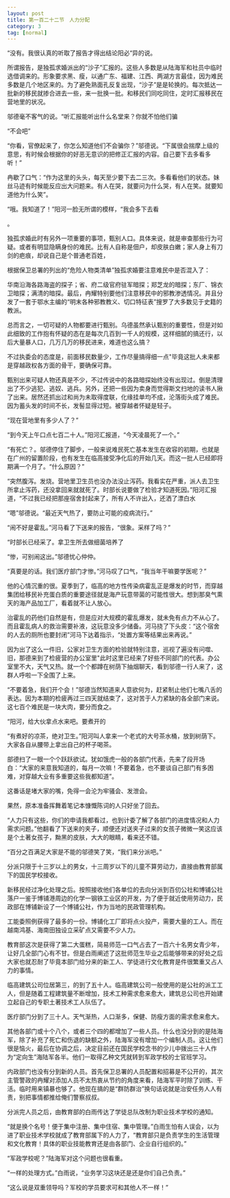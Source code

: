 ```yaml
---
layout: post
title: 第一百二十二节　人力分配
category: 3
tag: [normal]
---
```


“没有。我很认真的听取了报告才得出结论阳必“异的说。

所谓报告，是独孤求婚派出的“沙子”汇报的。这些人多数是从陆海军和社员中临时选借调来的。形象要求黑、瘦，以通广东、福建、江西、两湖方言最佳，因为难民多数是几个地区来的。为了避免熟面孔反复出现，“沙子”是是轮换的。每次抵达一批新的移民就掺合进去一些，来一批换一批。和移民们同吃同住，定时汇报移民在营地里的状况。

邬德毫不客气的说。“听汇报能听出什么名堂来？你就不怕他们骗

“不会吧”

“你看，官僚起来了，你怎么知道他们不会骗你？”邬德说。“下属很会揣摩上级的意思，有时候会根据你的好恶无意识的把修正汇报的内容。自己要下去多看多听！”

冉歇了口气：“作为这里的头头，每天至少要下去二三次。多看看他们的状态。妹丝马迹有时候能反应出大问题来。有人在哭，就要问为什么哭，有人在笑。就要知道他为什么笑”。

“哦。我知道了！”阳河一脸无所谓的模样，“我会多下去看

。

独孤求婚此时有另外一项重要的事项，甄别人口。具体来说，就是审查那些行为可疑。或者有明显隐瞒身份的难民。比有人自称是佃户，却皮肤白嫩；家人身上有刀剑的疤痕，却说自己是个普通老百姓，

根据保卫总署的列出的“危险人物类清单”独孤求婚要注意难民中是否混入了：

华南沿海各路海盗的探子；省、府二级官府驻军暗探；郑芝龙的暗探；东厂、锦衣卫暗探；满清的暗探。最后，冉耀特别要他们注意移民中的邪教渗透情况。并且分发了一套于鄂水主编的“明末各种邪教教义、切口特征表”搜罗了大多数见于史籍的教派。

总而言之，一切可疑的人物都要进行甄别。乌德虽然承认甄别的重要性，但是对如此细致的工作抱有怀疑的态在是每次几百到一千人的规模，这样细腻的搞还行，以后大量暴人口，几万几万的移民进来，难道也这么搞？

不过执委会的态度是，前面移民数量少，工作尽量搞得细一点"毕竟这批人未来都是穿越政权各方面的骨干，要确保可靠。

甄别出来可疑人物还真是不少，不过传说中的各路暗探始终没有出现过。倒是清理出了不少逃犯、逃奴、逃兵。另外，还把一些因为卖身而觉得斯文扫地的读书人揪了出来。居然还抓出过和尚为未取得度联，化缘挂单均不成，沦落街头成了难民。因为蓄头发的时间不长，发髻显得过短。被穿越者怀疑是轻子。

“现在营地里有多少人了？”

“到今天上午口点七百二十人。”阳河汇报道，“今天凌晨死了一个。”

“有死亡？。邬德停住了脚步，一般来说难民死亡基本发生在收容的初期，也就是在广州的留置阶段，也有发生在临高接受净化后的开始几天。而这一批人已经即将期满一个月了。“什么原因？”

“突然腹泻。发烧。营地里卫生员也没办法没止泻药。我看实在严重，派人去卫生所拿止泻药，还没拿回来就就死了。时部长说要做了检验才知道死因。”阳河汇报道，“不过我已经把那座宿舍封起来了，所有人不许出入，还洒了漂白水

“嗯”邬德说。“最近天气热了，要防止可能的疫病流行。”

“闹不好是霍乱。”河马看了下送来的报告，“很象。采样了吗？”

“时部长已经采了。拿卫生所去做细菌培养了

“惨，可别闹这出。”邬德忧心仲仲。

“真要是的话。我们医疗部门才惨。”河马叹了口气，“我当年干嘛要学医呢？”

他的心情沉重的很。夏季到了，临高的地方性传染病霍乱正是爆发的时节，而穿越集团给移民补充蛋白质的重要途径就是海产玩意带菌的可能性很大。想到那臭气熏天的海产品加工厂，看着就不让人放心。

治霍乱的药他们自然是有，但是应对大规模的霍乱爆发，就未免有点力不从心了。而且霍乱病人的救治需要补液，这玩意没多少储备。河马挠了下头皮：“这个宿舍的人去的厕所也要封闭”河马下达着指示，“处置方案等结果出来再说。”

因为出了这么一件旧，公家对卫生方面的检验就特别注意，巡视了遍没有问噬、旧，那德来到了检疲营的办公室里"此时这里已经来了好些不同部门的代表。办公室里不大，天气又热。就一个个都蹲在树荫下抽烟聊天，看到邬德一行人来了，这群人呼啦一下全围了上来。

“不要着急，我们开个会！”邬德当然知道来人意欲何为，赶紧制止他们七嘴八舌的表达。因为本期的检疲再过三四天就结束了，这对苦于人力紧缺的各全部门来说。这七百个难民是一块大肉，要分而食之。

“阳河，给大伙拿点水来吧。要煮开的

“有煮好的凉茶，绝对卫生。”阳河叫人拿来一个老式的大号茶水桶，放到树荫下。大家各自从腰带上拿出自己的杯子喝茶。

部德扫了一眼一个个跃跃欲试。犹如饿虎一般的各部门代表，先来了段开场白：“大家的来意我知道的，每月一次嘛！不要着急，也不要谈自己部门有多困难，对穿越大业有多重要这些我都知道”。

这番话是堵大家的嘴，免得一会沦为牢骚会、发泄会。

果然，原本准备挥舞着笔记本慷慨陈词的人只好坐了回去。

“人力只有这些，你们的申请我都看过，也到计委了解了各部门的进度情况和人力需求问题。”他翻看了下送来的夹子，顺便还对送夹子过来的女孩子微微一笑这应该是个土著女孩子，黝黑的皮肤，大大的眼睛，看来还不错。

“百分之百满足大家是不能的邬德笑了笑，“我们来分派吧。”

分派只限于十三岁以上的男女，十三周岁以下的儿童不算劳动力，直接由教育部属下的国民学校接收。

新移民经过净化处理之后。按照接收他们各单位的去向分派到百仞公社和博铺公社落户一鉴于博铺港周边的化学一钢铁工业区的开发，为了便于就近使用劳动力，民政部在博铺新设了一个博铺公社，作为当地的民政管理机构。

工能委照例获得了最多的一份。博铺化工厂即将点火投产，需要大量的工人。而在越南鸿基、海南田独设立采矿点又需要不少人力。

教育部这次是获得了第二大蛋糕，简易师范一口气占去了一百六十名男女青少年，让好几全部门心有不甘。但是白雨阐述了这批师范生毕业之后能够带来的好处之后大家也就忍耐了毕竟本部门给分来的新工人、学徒进行文化教育是件很繁重又占人力的事情。

临高建筑公司位居第三，的到了五十人。临高建筑公司一般使用的是公社的派工工人，但是随着工程建筑量不断增加，技术工种需求愈来愈大，建筑总公司也开始建立起自己的专职土著技术工人队伍了。

医疗部门分到了三十人。天气渐热，人口渐多，保健、防瘦方面的需求愈来愈大。

其他各部门或十个八个，或者三个四的都增加了一些人员。什么也没分到的是陆海军，除了补充了死亡和伤退的缺额之外，陆海军没有增加一个编制人员。这让他们很是恼火，最后在协调之后，决定目前还在国民学校念书的少儿中拨出三十人作为“定向生”海陆军各半。他们一取得乙种文凭就转到军政学校的士官班学习。

内政部门也没有分到新的人员。首先保卫总署的人员配置和招募是不公开的，其次主管警政的冉耀对添加人员不太热衷从节约的角度来看，陆海军平时除了训练、干活。临时用来镇暴也够了。他现在搞的是“群防群治”换句话说就是治安任务人人有责，别把事情都推给俺们警察叔叔。

分派完人员之后，由教育部的白雨传达了学徒总队改制为职业技术学校的通知。

“就是换个名号！便于集中注册、集中住宿、集中管理。”白雨生怕有人误会，以为进了职业技术学校就成了教育部属下的人力了，“教育部只是负责学生的生活管理和文化教育！具体的职业技能教育还是由各部门、企业自行组织的。”

“军政学校呢？”陆海军对这个问题也很看重。

“一样的处理方式。”白雨说，“业务学习这块还是还是你们自己负责。”

“这么说是双重领导吗？军校的学员要求可和其他人不一样！”